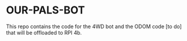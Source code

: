 # OUR-PALS-BOT
This repo contains the code for the 4WD bot and the ODOM code [to do] that will be offloaded to RPI 4b.
